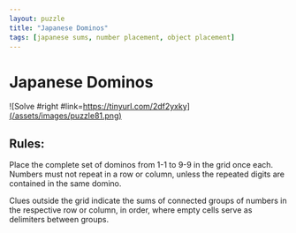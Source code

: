 ```yaml
---
layout: puzzle
title: "Japanese Dominos"
tags: [japanese sums, number placement, object placement]
---
```


# Japanese Dominos

![Solve #right #link=https://tinyurl.com/2df2yxky](/assets/images/puzzle81.png)

## Rules:

Place the complete set of dominos from 1-1 to 9-9 in the grid once each. Numbers must not repeat in a row or column, unless the repeated digits are contained in the same domino.

Clues outside the grid indicate the sums of connected groups of numbers in the respective row or column, in order, where empty cells serve as delimiters between groups. 
